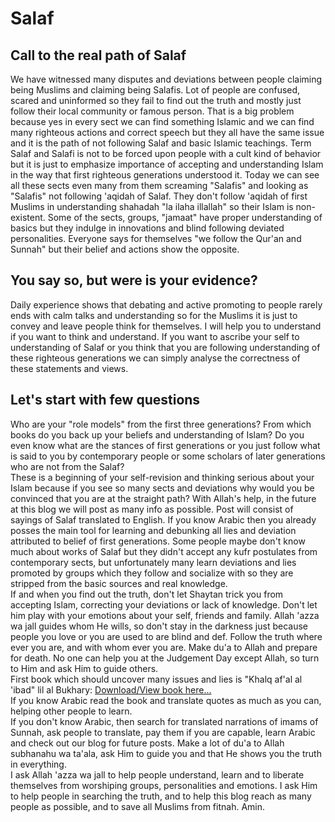 # Salaf
## Call to the real path of Salaf
We have witnessed many disputes and deviations between people claiming being Muslims and claiming being Salafis. Lot of people are confused, scared and uninformed so they fail to find out the truth and mostly just follow their local community or famous person. That is a big problem because yes in every sect we can find something Islamic and we can find many righteous actions and correct speech but they all have the same issue and it is the path of not following Salaf and basic Islamic teachings. Term Salaf and Salafi is not to be forced upon people with a cult kind of behavior but it is just to emphasize importance of accepting and understanding Islam in the way that first righteous generations understood it. Today we can see all these sects even many from them screaming "Salafis" and looking as "Salafis" not following 'aqidah of Salaf. They don't follow 'aqidah of first Muslims in understanding shahadah "la ilaha illallah" so their Islam is non-existent. Some of the sects, groups, "jamaat" have proper understanding of basics but they indulge in innovations and blind following deviated personalities. Everyone says for themselves "we follow the Qur'an and Sunnah" but their belief and actions show the opposite.
## You say so, but were is your evidence?
Daily experience shows that debating and active promoting to people rarely ends with calm talks and understanding so for the Muslims it is just to convey and leave people think for themselves. I will help you to understand if you want to think and understand. If you want to ascribe your self to understanding of Salaf or you think that you are following understanding of these righteous generations we can simply analyse the correctness of these statements and views.
## Let's start with few questions
Who are your "role models" from the first three generations? From which books do you back up your beliefs and understanding of Islam? Do you even know what are the stances of first generations or you just follow what is said to you by contemporary people or some scholars of later generations who are not from the Salaf?  
These is a beginning of your self-revision and thinking serious about your Islam because if you see so many sects and deviations why would you be convinced that you are at the straight path?
With Allah's help, in the future at this blog we will post as many info as possible. Post will consist of sayings of Salaf translated to English. If you know Arabic then you already posses the main tool for learning and debunking all lies and deviation attributed to belief of first generations. Some people maybe don't know much about works of Salaf but they didn't accept any kufr postulates from contemporary sects, but unfortunately many learn deviations and lies promoted by groups which they follow and socialize with so they are stripped from the basic sources and real knowledge.  
If and when you find out the truth, don't let Shaytan trick you from accepting Islam, correcting your deviations or lack of knowledge. Don't let him play with your emotions about your self, friends and family. Allah 'azza wa jall guides whom He wills, so don't stay in the darkness just because people you love or you are used to are blind and def. Follow the truth where ever you are, and with whom ever you are. Make du'a to Allah and prepare for death. No one can help you at the Judgement Day except Allah, so turn to Him and ask Him to guide others.  
First book which should uncover many issues and lies is "Khalq af'al al 'ibad" lil al Bukhary: [Download/View book here...](https://www.waqfeya.com/book.php?bid=2780)  
If you know Arabic read the book and translate quotes as much as you can, helping other people to learn.  
If you don't know Arabic, then search for translated narrations of imams of Sunnah, ask people to translate, pay them if you are capable, learn Arabic and check out our blog for future posts. Make a lot of du'a to Allah subhanahu wa ta'ala, ask Him to guide you and that He shows you the truth in everything.  
I ask Allah 'azza wa jall to help people understand, learn and to liberate themselves from worshiping groups, personalities and emotions. I ask Him to help people in searching the truth, and to help this blog reach as many people as possible, and to save all Muslims from fitnah. Amin.
